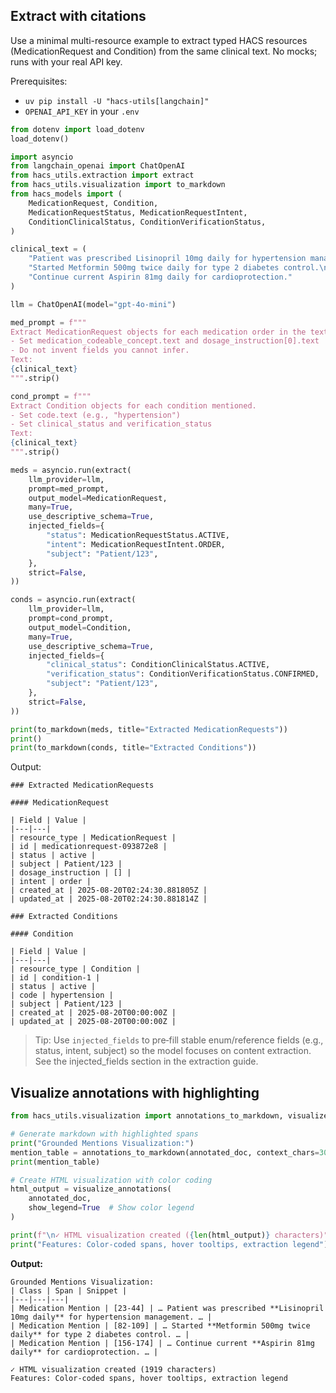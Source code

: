 ## Extract with citations

Use a minimal multi-resource example to extract typed HACS resources (MedicationRequest and Condition) from the same clinical text. No mocks; runs with your real API key.

Prerequisites:
- `uv pip install -U "hacs-utils[langchain]"`
- `OPENAI_API_KEY` in your `.env`

```python
from dotenv import load_dotenv
load_dotenv()

import asyncio
from langchain_openai import ChatOpenAI
from hacs_utils.extraction import extract
from hacs_utils.visualization import to_markdown
from hacs_models import (
    MedicationRequest, Condition,
    MedicationRequestStatus, MedicationRequestIntent,
    ConditionClinicalStatus, ConditionVerificationStatus,
)

clinical_text = (
    "Patient was prescribed Lisinopril 10mg daily for hypertension management.\n"
    "Started Metformin 500mg twice daily for type 2 diabetes control.\n"
    "Continue current Aspirin 81mg daily for cardioprotection."
)

llm = ChatOpenAI(model="gpt-4o-mini")

med_prompt = f"""
Extract MedicationRequest objects for each medication order in the text.
- Set medication_codeable_concept.text and dosage_instruction[0].text
- Do not invent fields you cannot infer.
Text:
{clinical_text}
""".strip()

cond_prompt = f"""
Extract Condition objects for each condition mentioned.
- Set code.text (e.g., "hypertension")
- Set clinical_status and verification_status
Text:
{clinical_text}
""".strip()

meds = asyncio.run(extract(
    llm_provider=llm,
    prompt=med_prompt,
    output_model=MedicationRequest,
    many=True,
    use_descriptive_schema=True,
    injected_fields={
        "status": MedicationRequestStatus.ACTIVE,
        "intent": MedicationRequestIntent.ORDER,
        "subject": "Patient/123",
    },
    strict=False,
))

conds = asyncio.run(extract(
    llm_provider=llm,
    prompt=cond_prompt,
    output_model=Condition,
    many=True,
    use_descriptive_schema=True,
    injected_fields={
        "clinical_status": ConditionClinicalStatus.ACTIVE,
        "verification_status": ConditionVerificationStatus.CONFIRMED,
        "subject": "Patient/123",
    },
    strict=False,
))

print(to_markdown(meds, title="Extracted MedicationRequests"))
print()
print(to_markdown(conds, title="Extracted Conditions"))
```

Output:
```
### Extracted MedicationRequests

#### MedicationRequest

| Field | Value |
|---|---|
| resource_type | MedicationRequest |
| id | medicationrequest-093872e8 |
| status | active |
| subject | Patient/123 |
| dosage_instruction | [] |
| intent | order |
| created_at | 2025-08-20T02:24:30.881805Z |
| updated_at | 2025-08-20T02:24:30.881814Z |

### Extracted Conditions

#### Condition

| Field | Value |
|---|---|
| resource_type | Condition |
| id | condition-1 |
| status | active |
| code | hypertension |
| subject | Patient/123 |
| created_at | 2025-08-20T00:00:00Z |
| updated_at | 2025-08-20T00:00:00Z |
```

> Tip: Use `injected_fields` to pre‑fill stable enum/reference fields (e.g., status, intent, subject) so the model focuses on content extraction. See the injected_fields section in the extraction guide.

<!-- Analysis intentionally omitted for brevity -->

## Visualize annotations with highlighting

```python
from hacs_utils.visualization import annotations_to_markdown, visualize_annotations

# Generate markdown with highlighted spans
print("Grounded Mentions Visualization:")
mention_table = annotations_to_markdown(annotated_doc, context_chars=30)
print(mention_table)

# Create HTML visualization with color coding
html_output = visualize_annotations(
    annotated_doc,
    show_legend=True  # Show color legend
)

print(f"\n✓ HTML visualization created ({len(html_output)} characters)")
print("Features: Color-coded spans, hover tooltips, extraction legend")
```

**Output:**
```
Grounded Mentions Visualization:
| Class | Span | Snippet |
|---|---|---|
| Medication Mention | [23-44] | … Patient was prescribed **Lisinopril 10mg daily** for hypertension management. … |
| Medication Mention | [82-109] | … Started **Metformin 500mg twice daily** for type 2 diabetes control. … |
| Medication Mention | [156-174] | … Continue current **Aspirin 81mg daily** for cardioprotection. … |

✓ HTML visualization created (1919 characters)
Features: Color-coded spans, hover tooltips, extraction legend
```

<!-- Custom chunking examples removed to keep focus on the minimal flow -->

<!-- Single-pass example omitted; use the chunked unified call above for reproducibility -->

<!-- Performance and long-form guidance removed to keep guide minimal and runnable -->
